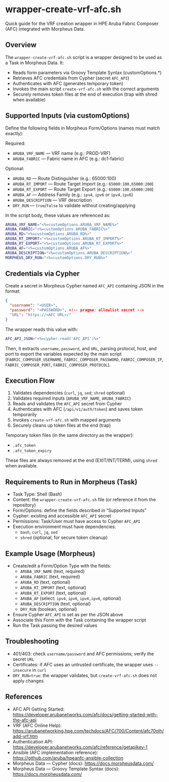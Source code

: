 
# wrapper-create-vrf-afc.sh

Quick guide for the VRF creation wrapper in HPE Aruba Fabric Composer (AFC) integrated with Morpheus Data.

## Overview

The `wrapper-create-vrf-afc.sh` script is a wrapper designed to be used as a Task in Morpheus Data. It:

- Reads form parameters via Groovy Template Syntax (customOptions.*)
- Retrieves AFC credentials from Cypher (secret `AFC_API`)
- Authenticates with AFC (generates temporary token)
- Invokes the main script `create-vrf-afc.sh` with the correct arguments
- Securely removes token files at the end of execution (trap with shred when available)

## Supported Inputs (via customOptions)

Define the following fields in Morpheus Form/Options (names must match exactly):

Required:

- `ARUBA_VRF_NAME` — VRF name (e.g.: PROD-VRF)
- `ARUBA_FABRIC` — Fabric name in AFC (e.g.: dc1-fabric)

Optional:

- `ARUBA_RD` — Route Distinguisher (e.g.: 65000:100)
- `ARUBA_RT_IMPORT` — Route Target Import (e.g.: `65000:100,65000:200`)
- `ARUBA_RT_EXPORT` — Route Target Export (e.g.: `65000:100,65000:200`)
- `ARUBA_AF` — Address Family (e.g.: `ipv4`, `ipv6` or `ipv4,ipv6`)
- `ARUBA_DESCRIPTION` — VRF description
- `DRY_RUN` — `true`/`false` to validate without creating/applying

In the script body, these values are referenced as:

```bash
ARUBA_VRF_NAME="<%=customOptions.ARUBA_VRF_NAME%>"
ARUBA_FABRIC="<%=customOptions.ARUBA_FABRIC%>"
ARUBA_RD="<%=customOptions.ARUBA_RD%>"
ARUBA_RT_IMPORT="<%=customOptions.ARUBA_RT_IMPORT%>"
ARUBA_RT_EXPORT="<%=customOptions.ARUBA_RT_EXPORT%>"
ARUBA_AF="<%=customOptions.ARUBA_AF%>"
ARUBA_DESCRIPTION="<%=customOptions.ARUBA_DESCRIPTION%>"
MORPHEUS_DRY_RUN="<%=customOptions.DRY_RUN%>"
```

## Credentials via Cypher

Create a secret in Morpheus Cypher named `AFC_API` containing JSON in the format:

```json
{
  "username": "<USER>",
  "password": "<PASSWORD>", <!-- pragma: allowlist secret -->
  "URL": "https://<AFC URL>/"
}
```

The wrapper reads this value with:

```bash
AFC_API_JSON="<%=cypher.read('AFC_API')%>"
```

Then, it extracts `username`, `password`, and `URL`, parsing protocol, host, and port to export the variables expected by the main script (`FABRIC_COMPOSER_USERNAME`, `FABRIC_COMPOSER_PASSWORD`, `FABRIC_COMPOSER_IP`, `FABRIC_COMPOSER_PORT`, `FABRIC_COMPOSER_PROTOCOL`).

## Execution Flow

1. Validates dependencies (`curl`, `jq`, `sed`; `shred` optional)
2. Validates required inputs (`ARUBA_VRF_NAME`, `ARUBA_FABRIC`)
3. Reads and validates the `AFC_API` secret from Cypher
4. Authenticates with AFC (`/api/v1/auth/token`) and saves token temporarily
5. Invokes `create-vrf-afc.sh` with mapped arguments
6. Securely cleans up token files at the end (trap)

Temporary token files (in the same directory as the wrapper):

- `.afc_token`
- `.afc_token_expiry`

These files are always removed at the end (EXIT/INT/TERM), using `shred` when available.

## Requirements to Run in Morpheus (Task)

- Task Type: Shell (Bash)
- Content: the `wrapper-create-vrf-afc.sh` file (or reference it from the repository)
- Form/Options: define the fields described in “Supported Inputs”
- Cypher: existing and accessible `AFC_API` secret
- Permissions: Task/User must have access to Cypher `AFC_API`
- Execution environment must have dependencies:
  - `bash`, `curl`, `jq`, `sed`
  - `shred` (optional, for secure token cleanup)

## Example Usage (Morpheus)

- Create/edit a Form/Option Type with the fields:
  - `ARUBA_VRF_NAME` (text, required)
  - `ARUBA_FABRIC` (text, required)
  - `ARUBA_RD` (text, optional)
  - `ARUBA_RT_IMPORT` (text, optional)
  - `ARUBA_RT_EXPORT` (text, optional)
  - `ARUBA_AF` (select: `ipv4`, `ipv6`, `ipv4,ipv6`, optional)
  - `ARUBA_DESCRIPTION` (text, optional)
  - `DRY_RUN` (boolean, optional)
- Ensure Cypher `AFC_API` is set as per the JSON above
- Associate this Form with the Task containing the wrapper script
- Run the Task passing the desired values

## Troubleshooting

- 401/403: check `username/password` and AFC permissions; verify the secret `URL`
- Certificates: if AFC uses an untrusted certificate, the wrapper uses `--insecure` in `curl`
- `DRY_RUN=true`: the wrapper validates, but `create-vrf-afc.sh` does not apply changes

## References

- AFC API Getting Started: <https://developer.arubanetworks.com/afc/docs/getting-started-with-the-afc-api>
- VRF (AFC Online Help): <https://arubanetworking.hpe.com/techdocs/AFC/700/Content/afc70olh/add-vrf.htm>
- Authentication API: <https://developer.arubanetworks.com/afc/reference/getapikey-1>
- Ansible (AFC implementation reference): <https://github.com/aruba/hpeanfc-ansible-collection>
- Morpheus Data — Cypher (docs): <https://docs.morpheusdata.com/>
- Morpheus Data — Groovy Template Syntax (docs): <https://docs.morpheusdata.com/>
